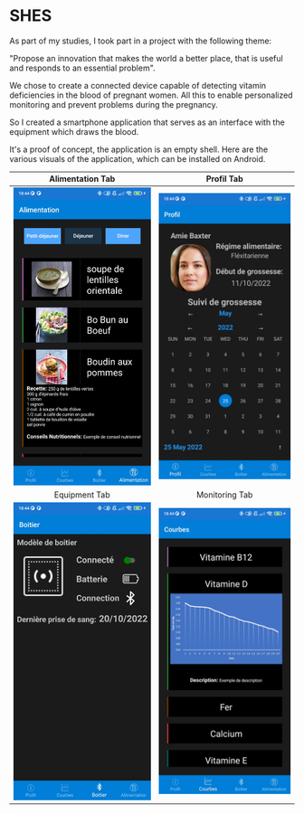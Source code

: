 # SHES
As part of my studies, I took part in a project with the following theme:

"Propose an innovation that makes the world a better place, that is useful and responds to an essential problem".

We chose to create a connected device capable of detecting vitamin deficiencies in the blood of pregnant women. All this to enable personalized monitoring and prevent problems during the pregnancy.

So I created a smartphone application that serves as an interface with the equipment which draws the blood.

It's a proof of concept, the application is an empty shell.
Here are the various visuals of the application, which can be installed on Android.

Alimentation Tab          |  Profil Tab
:-------------------------:|:-------------------------:
![](https://github.com/Damien-OLLIER/SHES/blob/master/1687106719997.jpg)  |  ![](https://github.com/Damien-OLLIER/SHES/blob/master/1687106720027.jpg)
Equipment Tab          |  Monitoring Tab
![](https://github.com/Damien-OLLIER/SHES/blob/master/1687106720006.jpg)  |  ![](https://github.com/Damien-OLLIER/SHES/blob/master/1687106720018.jpg)



